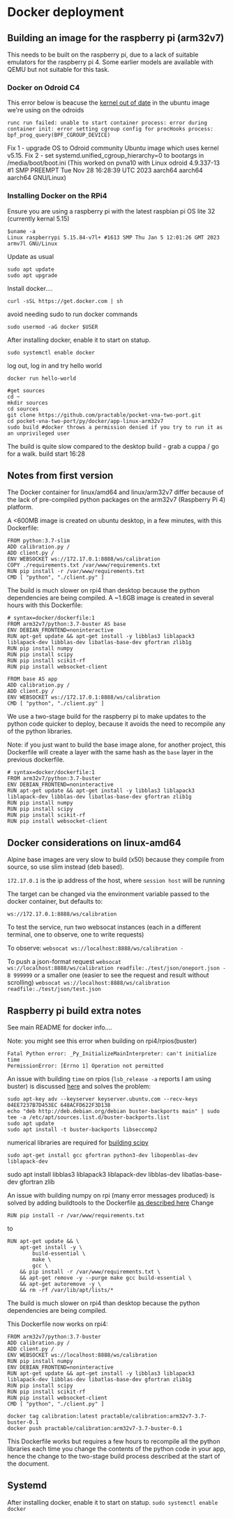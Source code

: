 # Docker deployment

## Building an image for the raspberry pi (arm32v7)

This needs to be built on the raspberry pi, due to a lack of suitable emulators for the raspberry pi 4. Some earlier models are available with QEMU but not suitable for this task.


### Docker on Odroid C4

This error below is beacuse the [kernel out of date](https://github.com/docker/cli/issues/4273) in the ubuntu image we're using on the odroids
```
runc run failed: unable to start container process: error during container init: error setting cgroup config for procHooks process: bpf_prog_query(BPF_CGROUP_DEVICE)
```

Fix 1 - upgrade OS to Odroid community Ubuntu image which uses kernel v5.15.
Fix 2 - set systemd.unified_cgroup_hierarchy=0 to bootargs in /media/boot/boot.ini (This worked on pvna10 with Linux odroid 4.9.337-13 #1 SMP PREEMPT Tue Nov 28 16:28:39 UTC 2023 aarch64 aarch64 aarch64 GNU/Linux)


### Installing Docker on the RPi4

Ensure you are using a raspberry pi with the latest raspbian pi OS lite 32 (currently kernal 5.15)

```
$uname -a
Linux raspberrypi 5.15.84-v7l+ #1613 SMP Thu Jan 5 12:01:26 GMT 2023 armv7l GNU/Linux
```
Update as usual

```
sudo apt update
sudo apt upgrade
```

Install docker....

```
curl -sSL https://get.docker.com | sh
```
avoid needing sudo to run docker commands
```
sudo usermod -aG docker $USER 
```

After installing docker, enable it to start on statup.
```
sudo systemctl enable docker
```


log out, log in and try hello world
```
docker run hello-world 
```

```
#get sources
cd ~
mkdir sources
cd sources
git clone https://github.com/practable/pocket-vna-two-port.git
cd pocket-vna-two-port/py/docker/app-linux-arm32v7 
sudo build #docker throws a permission denied if you try to run it as an unprivileged user
```

The build is quite slow compared to the desktop build - grab a cuppa / go for a walk.
build start 16:28

## Notes from first version

The Docker container for linux/amd64 and linux/arm32v7 differ because of the lack of pre-compiled python packages on the arm32v7 (Raspberry Pi 4) platform.

A <600MB image is created on ubuntu desktop, in a few minutes, with this Dockerfile:
```
FROM python:3.7-slim
ADD calibration.py /
ADD client.py /
ENV WEBSOCKET ws://172.17.0.1:8888/ws/calibration
COPY ./requirements.txt /var/www/requirements.txt
RUN pip install -r /var/www/requirements.txt
CMD [ "python", "./client.py" ]
```

The build is much slower on rpi4 than desktop because the python dependencies are being compiled. A ~1.6GB image is created in several hours with this Dockerfile:

```
# syntax=docker/dockerfile:1
FROM arm32v7/python:3.7-buster AS base
ENV DEBIAN_FRONTEND=noninteractive
RUN apt-get update && apt-get install -y libblas3 liblapack3 liblapack-dev libblas-dev libatlas-base-dev gfortran zlib1g
RUN pip install numpy
RUN pip install scipy
RUN pip install scikit-rf
RUN pip install websocket-client

FROM base AS app
ADD calibration.py /
ADD client.py / 
ENV WEBSOCKET ws://172.17.0.1:8888/ws/calibration
CMD [ "python", "./client.py" ]
```

We use a two-stage build for the raspberry pi to make updates to the python code quicker to deploy, because it avoids the need to recompile any of the python libraries. 

Note: if you just want to build the base image alone, for another project, this Dockerfile will create a layer with the same hash as the `base` layer in the previous dockerfile. 

```
# syntax=docker/dockerfile:1
FROM arm32v7/python:3.7-buster
ENV DEBIAN_FRONTEND=noninteractive
RUN apt-get update && apt-get install -y libblas3 liblapack3 liblapack-dev libblas-dev libatlas-base-dev gfortran zlib1g
RUN pip install numpy
RUN pip install scipy
RUN pip install scikit-rf
RUN pip install websocket-client
```



## Docker considerations on linux-amd64

Alpine base images are very slow to build (x50) because they compile from source, so use slim instead (deb based).

`172.17.0.1` is the ip address of the host, where `session host` will be running

The target can be changed via the environment variable passed to the docker container, but defaults to:

`ws://172.17.0.1:8888/ws/calibration`

To test the service, run two websocat instances (each in a different terminal, one to observe, one to write requests)

To observe:
`websocat ws://localhost:8888/ws/calibration -`

To push a json-format request 
`websocat ws://localhost:8888/ws/calibration readfile:./test/json/oneport.json -B 999999`
or a smaller one (easier to see the request and result without scrolling)
`websocat ws://localhost:8888/ws/calibration readfile:./test/json/test.json`


## Raspberry pi build extra notes

See main README for docker info....


Note: you might see this error when building on rpi4/rpios(buster)

```
Fatal Python error: _Py_InitializeMainInterpreter: can't initialize time
PermissionError: [Errno 1] Operation not permitted
```

An issue with building `time` on rpios (`lsb_release -a` reports I am using buster) is discussed [here](https://community.home-assistant.io/t/migration-to-2021-7-fails-fatal-python-error-init-interp-main-cant-initialize-time/320648/9) and solves the problem:
```
sudo apt-key adv --keyserver keyserver.ubuntu.com --recv-keys 04EE7237B7D453EC 648ACFD622F3D138
echo "deb http://deb.debian.org/debian buster-backports main" | sudo tee -a /etc/apt/sources.list.d/buster-backports.list
sudo apt update
sudo apt install -t buster-backports libseccomp2
```

numerical libraries are required for [building scipy](https://docs.scipy.org/doc/scipy/reference/building/linux.html)
```
sudo apt-get install gcc gfortran python3-dev libopenblas-dev liblapack-dev
```
sudo apt install libblas3 liblapack3 liblapack-dev libblas-dev libatlas-base-dev gfortran zlib

An issue with building numpy on rpi (many error messages produced) is solved by adding buildtools to the Dockerfile [as described here](https://stackoverflow.com/questions/63971185/unable-to-install-numpy-on-docker-python3-7-slim-in-a-raspberry-pi)
Change
```
RUN pip install -r /var/www/requirements.txt
```
to

```
RUN apt-get update && \
    apt-get install -y \
        build-essential \
        make \
        gcc \
    && pip install -r /var/www/requirements.txt \
    && apt-get remove -y --purge make gcc build-essential \
    && apt-get autoremove -y \
    && rm -rf /var/lib/apt/lists/*
```

The build is much slower on rpi4 than desktop because the python dependencies are being compiled.


This Dockerfile now works on rpi4:
```
FROM arm32v7/python:3.7-buster
ADD calibration.py /
ADD client.py /
ENV WEBSOCKET ws://localhost:8888/ws/calibration
RUN pip install numpy
ENV DEBIAN_FRONTEND=noninteractive
RUN apt-get update && apt-get install -y libblas3 liblapack3 liblapack-dev libblas-dev libatlas-base-dev gfortran zlib1g
RUN pip install scipy
RUN pip install scikit-rf
RUN pip install websocket-client
CMD [ "python", "./client.py" ]
```
```
docker tag calibration:latest practable/calibration:arm32v7-3.7-buster-0.1
docker push practable/calibration:arm32v7-3.7-buster-0.1
```

This Dockerfile works but requires a few hours to recompile all the python libraries each time you change the contents of the python code in your app, hence the change to the two-stage build process described at the start of the document.


## Systemd

After installing docker, enable it to start on statup.
`sudo systemctl enable docker`

